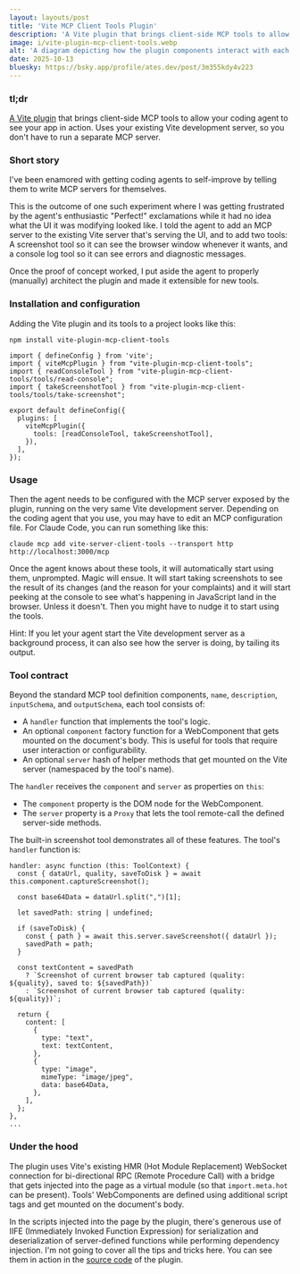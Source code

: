 ```yaml
---
layout: layouts/post
title: 'Vite MCP Client Tools Plugin'
description: 'A Vite plugin that brings client-side MCP tools to allow your coding agent to see your app in action'
image: i/vite-plugin-mcp-client-tools.webp
alt: 'A diagram depicting how the plugin components interact with each other'
date: 2025-10-13
bluesky: https://bsky.app/profile/ates.dev/post/3m355kdy4v223
---
```


### tl;dr

[A Vite plugin](https://www.npmjs.com/package/vite-plugin-mcp-client-tools) that brings client-side MCP tools to allow your coding agent to see your app in action. Uses your existing Vite development server, so you don't have to run a separate MCP server.

### Short story

I've been enamored with getting coding agents to self-improve by telling them to write MCP servers for themselves.

This is the outcome of one such experiment where I was getting frustrated by the agent's enthusiastic "Perfect!" exclamations while it had no idea what the UI it was modifying looked like. I told the agent to add an MCP server to the existing Vite server that's serving the UI, and to add two tools: A screenshot tool so it can see the browser window whenever it wants, and a console log tool so it can see errors and diagnostic messages.

Once the proof of concept worked, I put aside the agent to properly (manually) architect the plugin and made it extensible for new tools.

### Installation and configuration

Adding the Vite plugin and its tools to a project looks like this:

<pre><code class="language-sh">npm install vite-plugin-mcp-client-tools
</code></pre>

<pre><code class="language-js">import { defineConfig } from 'vite';
import { viteMcpPlugin } from "vite-plugin-mcp-client-tools";
import { readConsoleTool } from "vite-plugin-mcp-client-tools/tools/read-console";
import { takeScreenshotTool } from "vite-plugin-mcp-client-tools/tools/take-screenshot";

export default defineConfig({
  plugins: [
    viteMcpPlugin({
      tools: [readConsoleTool, takeScreenshotTool],
    }),
  ],
});
</code></pre>

### Usage

Then the agent needs to be configured with the MCP server exposed by the plugin, running on the very same Vite development server.
Depending on the coding agent that you use, you may have to edit an MCP configuration file. For Claude Code, you can run something like this:

<pre><code class="language-sh">claude mcp add vite-server-client-tools --transport http http://localhost:3000/mcp
</code></pre>

Once the agent knows about these tools, it will automatically start using them, unprompted. Magic will ensue. It will start taking screenshots to see the result of its changes (and the reason for your complaints) and it will start peeking at the console to see what's happening in JavaScript land in the browser. Unless it doesn't. Then you might have to nudge it to start using the tools.

Hint: If you let your agent start the Vite development server as a background process, it can also see how the server is doing, by tailing its output.

### Tool contract

Beyond the standard MCP tool definition components, `name`, `description`, `inputSchema`, and `outputSchema`, each tool consists of:

- A `handler` function that implements the tool's logic.
- An optional `component` factory function for a WebComponent that gets mounted on the document's body. This is useful for tools that require user interaction or configurability.
- An optional `server` hash of helper methods that get mounted on the Vite server (namespaced by the tool's name).

The `handler` receives the `component` and `server` as properties on `this`:

- The `component` property is the DOM node for the WebComponent.
- The `server` property is a `Proxy` that lets the tool remote-call the defined server-side methods.

The built-in screenshot tool demonstrates all of these features. The tool's `handler` function is:

<pre><code class="language-js">handler: async function (this: ToolContext) {
  const { dataUrl, quality, saveToDisk } = await this.component.captureScreenshot();

  const base64Data = dataUrl.split(",")[1];

  let savedPath: string | undefined;

  if (saveToDisk) {
    const { path } = await this.server.saveScreenshot({ dataUrl });
    savedPath = path;
  }

  const textContent = savedPath
    ? `Screenshot of current browser tab captured (quality: ${quality}, saved to: ${savedPath})`
    : `Screenshot of current browser tab captured (quality: ${quality})`;

  return {
    content: [
      {
        type: "text",
        text: textContent,
      },
      {
        type: "image",
        mimeType: "image/jpeg",
        data: base64Data,
      },
    ],
  };
},
...
</code></pre>

### Under the hood

The plugin uses Vite's existing HMR (Hot Module Replacement) WebSocket connection for bi-directional RPC (Remote Procedure Call) with a bridge that gets injected into the page as a virtual module (so that `import.meta.hot` can be present). Tools' WebComponents are defined using additional script tags and get mounted on the document's body.

In the scripts injected into the page by the plugin, there's generous use of IIFE (Immediately Invoked Function Expression) for serialization and deserialization of server-defined functions while performing dependency injection. I'm not going to cover all the tips and tricks here. You can see them in action in the [source code](https://github.com/atesgoral/vite-plugin-mcp-client-tools/tree/main/src) of the plugin.
